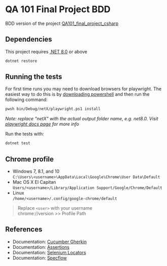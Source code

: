 # QA 101 Final Project BDD

BDD version of the project [QA101_final_project_csharp][project_csharp]

## Dependencies

This project requires [.NET 8.0](https://dotnet.microsoft.com/es-es/download/dotnet/8.0) or above

```sh
dotnet restore
```

## Running the tests

For first time runs you may need to download browsers for playwright. The easiest way to do this is by [downloading powershell](https://github.com/PowerShell/PowerShell/releases/tag/v7.4.1) and then run the following command:

```sh
pwsh bin/Debug/netX/playwright.ps1 install
```

_Note: replace "netX" with the actual output folder name, e.g. net8.0. Visit [playwright docs page](https://playwright.dev/dotnet/docs/intro) for more info_

Run the tests with:

```sh
dotnet test
```

## Chrome profile

- Windows 7, 8.1, and 10 \
   `C:\Users\<username>\AppData\Local\Google\Chrome\User Data\Default`
- Mac OS X El Capitan \
   `Users/<username>/Library/Application Support/Google/Chrome/Default`
- Linux \
   `/home/<username>/.config/google-chrome/default`

> Replace `<user>` with your username \
> chrome://version >> Profile Path

## References

- Documentation: [Cucumber Gherkin][cucumber_gherkin]
- Documentation: [Assertions][nunit_assert]
- Documentation: [Selenium Locators][selenium_locators]
- Documentation: [Specflow][specflow]

[project_csharp]: https://github.com/enroute-university/QA101_final_project_csharp
[cucumber_gherkin]: https://cucumber.io/docs/gherkin/reference/
[nunit_assert]: https://docs.nunit.org/articles/nunit/writing-tests/assertions/assertions.html
[selenium_locators]: https://www.selenium.dev/documentation/webdriver/elements/locators/
[specflow]: https://docs.specflow.org/projects/specflow/en/latest/Bindings/Hooks.html
